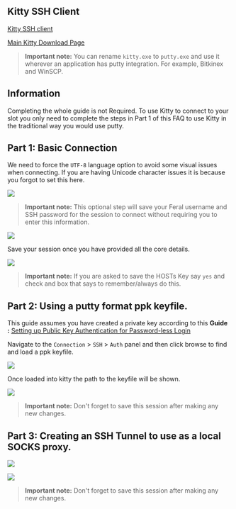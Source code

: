 
Kitty SSH Client
---

[Kitty SSH client](http://www.9bis.net/kitty/?page=Download)

[Main Kitty Download Page](http://www.fosshub.com/KiTTY.html)

> **Important note:** You can rename `kitty.exe` to `putty.exe` and use it wherever an application has putty integration. For example, Bitkinex and WinSCP.

Information
---

Completing the whole guide is not Required. To use Kitty to connect to your slot you only need to complete the steps in Part 1 of this FAQ to use Kitty in the traditional way you would use putty.

Part 1: Basic Connection
---

We need to force the `UTF-8` language option to avoid some visual issues when connecting. If you are having Unicode character issues it is because you forgot to set this here.

![](https://raw.github.com/feralhosting/feralfilehosting/master/Feral%20Wiki/SSH/Kitty%20-%20SSH%20-%20Private%20Keys%20-%20SSH%20tunnels/1.png)

> **Important note:** This optional step will save your Feral username and SSH password for the session to connect without requiring you to enter this information.

![](https://raw.github.com/feralhosting/feralfilehosting/master/Feral%20Wiki/SSH/Kitty%20-%20SSH%20-%20Private%20Keys%20-%20SSH%20tunnels/2.png)

Save your session once you have provided all the core details.

![](https://raw.github.com/feralhosting/feralfilehosting/master/Feral%20Wiki/SSH/Kitty%20-%20SSH%20-%20Private%20Keys%20-%20SSH%20tunnels/3.png)

> **Important note:** If you are asked to save the HOSTs Key say `yes` and check and box that says to remember/always do this.

Part 2: Using a  putty format ppk keyfile.
---

This guide assumes you have created a private key according to this **Guide :** [Setting up Public Key Authentication for Password-less Login](https://www.feralhosting.com/faq/view?question=13)

Navigate to the `Connection` > `SSH` > `Auth` panel and then click browse to find and load a ppk keyfile.

![](https://raw.github.com/feralhosting/feralfilehosting/master/Feral%20Wiki/SSH/Kitty%20-%20SSH%20-%20Private%20Keys%20-%20SSH%20tunnels/4.png)

Once loaded into kitty the path to the keyfile will be shown.

![](https://raw.github.com/feralhosting/feralfilehosting/master/Feral%20Wiki/SSH/Kitty%20-%20SSH%20-%20Private%20Keys%20-%20SSH%20tunnels/5.png)

> **Important note:** Don't forget to save this session after making any new changes.

Part 3: Creating an SSH Tunnel to use as a local SOCKS proxy.
---

![](https://raw.github.com/feralhosting/feralfilehosting/master/Feral%20Wiki/SSH/Kitty%20-%20SSH%20-%20Private%20Keys%20-%20SSH%20tunnels/6.png)

![](https://raw.github.com/feralhosting/feralfilehosting/master/Feral%20Wiki/SSH/Kitty%20-%20SSH%20-%20Private%20Keys%20-%20SSH%20tunnels/7.png)

> **Important note:** Don't forget to save this session after making any new changes.



